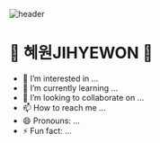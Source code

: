 ![header](https://capsule-render.vercel.app/api?type=waving&color=timeGradient&height=80&text=Hello🖐️&animation=twinkling&fontColor=808080&fontSize=50&fontAlign=70&fontAlignY=60)

# 💫 혜원JIHYEWON 💫
- 👀 I’m interested in ...
- 🌱 I’m currently learning ...
- 💞️ I’m looking to collaborate on ...
- 📫 How to reach me ...
- 😄 Pronouns: ...
- ⚡ Fun fact: ...

<!---
jhw030306/jhw030306 is a ✨ special ✨ repository because its `README.md` (this file) appears on your GitHub profile.
You can click the Preview link to take a look at your changes.
--->
